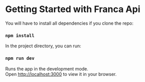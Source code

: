 # Getting Started with Franca Api

You will have to install all dependencies if you clone the repo:

### `npm install`

In the project directory, you can run:

### `npm run dev` 

Runs the app in the development mode.\
Open [http://localhost:3000](http://localhost:3000) to view it in your browser.

